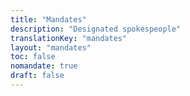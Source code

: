 ```yaml
---
title: "Mandates"
description: "Designated spokespeople"
translationKey: "mandates"
layout: "mandates"
toc: false
nomandate: true
draft: false
---
```

